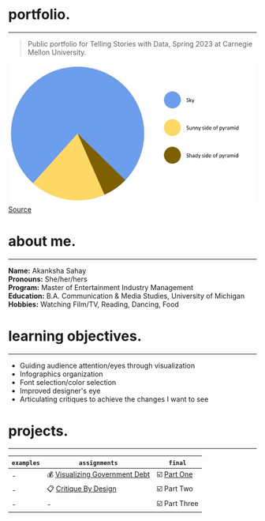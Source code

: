# portfolio.
---
> Public portfolio for Telling Stories with Data, Spring 2023 at Carnegie Mellon University.   

![Pyramid Data Visualization](pyramid.jpg)  
[Source](https://percentagecalculator.mes.fm/memes/the-great-pyramid-of-giza-pie-chart)

# about me.
---
**Name:** Akanksha Sahay  
**Pronouns:** She/her/hers  
**Program:** Master of Entertainment Industry Management   
**Education:** B.A. Communication & Media Studies, University of Michigan  
**Hobbies:** Watching Film/TV, Reading, Dancing, Food  

# learning objectives.
---
- Guiding audience attention/eyes through visualization
- Infographics organization
- Font selection/color selection
- Improved designer's eye
- Articulating critiques to achieve the changes I want to see

# projects.
---

| `examples` | `assignments` | `final` |   
| --- | --- | --- |  
| - | 💰 [Visualizing Government Debt](assignment2.md) | ☑️ [Part One](final1.md) |  
| - | 📋 [Critique By Design](assignment3.md) | ☑️ Part Two |  
| - | - | ☑️ Part Three |  
